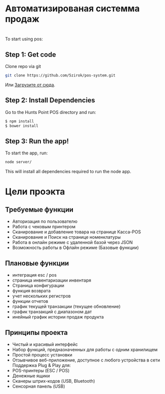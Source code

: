# Автоматизированая системма продаж


# 

To start using pos:

## Step 1: Get code

Clone repo via git 
```bash
git clone https://github.com/5zirok/pos-system.git
```

Или [Загрузите от сюда](https://github.com/5zirok/pos-system/archive/master.zip).

## Step 2: Install Dependencies

Go to the Hunts Point POS directory and run:

```bash
$ npm install
$ bower install
```

## Step 3: Run the app!

To start the app, run:

```bash
node server/
```

This will install all dependencies required to run the node app.

# Цели проэкта

## Требуемые функции

- Авторизация по пользователю
- Работа с чековым принтером
- Сканирование и добавление товара на странице Касса-POS
- Сканирование и Поиск на странице номенклатуры
- Работа в онлайн режиме с удаленной базой через JSON
- Возможность работы в Офлайн режиме (Базовые функции)


## Плановые функции

- интеграция esc / pos
- страница инвентаризации инвентаря
- Страница конфигурации
- функция возврата
- учет нескольких регистров
- функции отчетов
- график текущей транзакции (текущее обновление)
- график транзакций с диапазоном дат
- инейный график истории продаж продукта


## Принципы проекта

- Чистый и красивый интерфейс
- Набор функций, предназначенных для работы с одним хранилищем
- Простой процесс установки
- Отзывчивое веб-приложение, доступное с любого устройства в сети
Поддержка Plug & Play для:
- POS-принтеры (ESC / POS)
- Денежные ящики
- Сканеры штрих-кодов (USB, Bluetooth)
- Сенсорная панель (USB)
